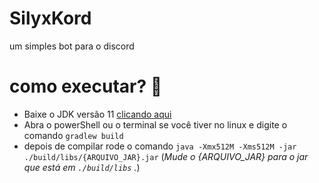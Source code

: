 # SilyxKord
um simples bot para o discord
# como executar? 🤔
- Baixe o JDK versão 11 [clicando aqui](https://www.oracle.com/br/java/technologies/javase-jdk11-downloads.html)
- Abra o powerShell ou o terminal se você tiver no linux e digite o comando `gradlew build`
- depois de compilar rode o comando `java -Xmx512M -Xms512M -jar ./build/libs/{ARQUIVO_JAR}.jar` (*Mude o {ARQUIVO_JAR} para o jar que está em `./build/libs` .*)

